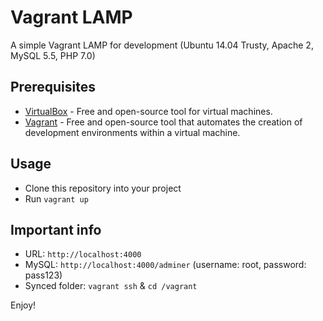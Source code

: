 Vagrant LAMP
============
A simple Vagrant LAMP for development (Ubuntu 14.04 Trusty, Apache 2, MySQL 5.5, PHP 7.0)

Prerequisites
-------------
- [VirtualBox](https://www.virtualbox.org/) - Free  and open-source tool for virtual machines.
- [Vagrant](https://www.vagrantup.com/) - Free and open-source tool that automates the creation of development environments within a virtual machine.

Usage
-----
- Clone this repository into your project
- Run `vagrant up`

Important info
--------------
- URL: `http://localhost:4000`
- MySQL: `http://localhost:4000/adminer` (username: root, password: pass123)
- Synced folder: `vagrant ssh` & `cd /vagrant`

Enjoy!
